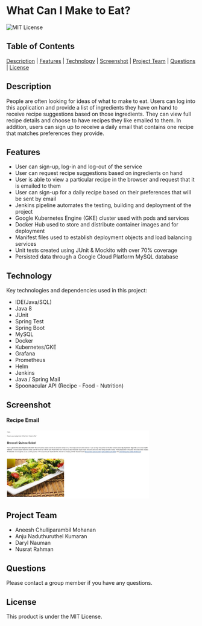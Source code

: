 # What Can I Make to Eat?
![MIT License](https://img.shields.io/badge/license-MIT%20License-blue.svg)
## Table of Contents

[Description](#description) | [Features](#features) | [Technology](#technology) | [Screenshot](#screenshot) | [Project Team](#project-team) | [Questions](#questions) | [License](#license)

## Description
People are often looking for ideas of what to make to eat. Users can log into this application and provide a list of ingredients they have on hand to receive recipe suggestions based on those ingredients. They can view full recipe details and choose to have recipes they like emailed to them. In addition, users can sign up to receive a daily email that contains one recipe that matches preferences they provide.

## Features
- User can sign-up, log-in and log-out of the service
- User can request recipe suggestions based on ingredients on hand
- User is able to view a particular recipe in the browser and request that it is emailed to them
- User can sign-up for a daily recipe based on their preferences that will be sent by email
- Jenkins pipeline automates the testing, building and deployment of the project
- Google Kubernetes Engine (GKE) cluster used with pods and services
- Docker Hub used to store and distribute container images and for deployment
- Manifest files used to establish deployment objects and load balancing services
- Unit tests created using JUnit & Mockito with over 70% coverage
- Persisted data through a Google Cloud Platform MySQL database

## Technology
Key technologies and dependencies used in this project:
- IDE(Java/SQL)
- Java 8
- JUnit
- Spring Test
- Spring Boot
- MySQL
- Docker
- Kubernetes/GKE
- Grafana
- Prometheus
- Helm
- Jenkins
- Java / Spring Mail
- Spoonacular API (Recipe - Food - Nutrition)

## Screenshot
#### Recipe Email
<img src="./email-api/src/main/resources/recipe-email.jpg" alt="screenshot of recipe email" width=75% height=75%>

## Project Team
- Aneesh Chulliparambil Mohanan
- Anju Naduthuruthel Kumaran
- Daryl Nauman
- Nusrat Rahman

## Questions
Please contact a group member if you have any questions.

## License
This product is under the MIT License.
